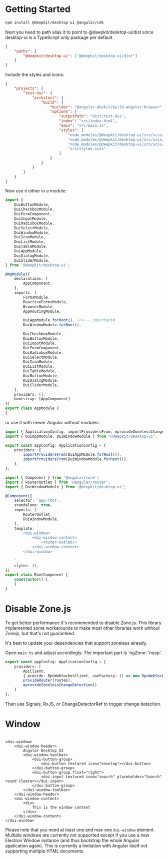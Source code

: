# Getting Started

```sh
npm install @deepkit/desktop-ui @angular/cdk
```

Next you need to path alias it to point to @deepkit/desktop-ui/dist since desktop-ui is a TypeScript only package per default.


```json
{
    "paths": {
        "@deepkit/desktop-ui": ["@deepkit/desktop-ui/dist"]
    }
}
```

Include the styles and icons:

```json
{
    "projects": {
        "test-dui": {
            "architect": {
                "build": {
                    "builder": "@angular-devkit/build-angular:browser",
                    "options": {
                        "outputPath": "dist/test-dui",
                        "index": "src/index.html",
                        "main": "src/main.ts",
                        "styles": [
                            "node_modules/@deepkit/desktop-ui/src/scss/reset.scss",
                            "node_modules/@deepkit/desktop-ui/src/scss/all.scss",
                            "node_modules/@deepkit/desktop-ui/src/scss/icon.scss",
                            "src/styles.scss"
                        ]
                    }
                }
            }
        }
    }
}
```

Now use it either in a module:

```typescript
import {
    DuiButtonModule,
    DuiCheckboxModule,
    DuiFormComponent,
    DuiInputModule,
    DuiRadioboxModule,
    DuiSelectModule,
    DuiWindowModule,
    DuiIconModule,
    DuiListModule,
    DuiTableModule,
    DuiAppModule,
    DuiDialogModule,
    DuiSliderModule,
} from '@deepkit/desktop-ui';

@NgModule({
    declarations: [
        AppComponent,
    ],
    imports: [
        FormsModule,
        ReactiveFormsModule,
        BrowserModule,
        AppRoutingModule,

        DuiAppModule.forRoot(), //<--- important#
        DuiWindowModule.forRoot(),

        DuiCheckboxModule,
        DuiButtonModule,
        DuiInputModule,
        DuiFormComponent,
        DuiRadioboxModule,
        DuiSelectModule,
        DuiIconModule,
        DuiListModule,
        DuiTableModule,
        DuiButtonModule,
        DuiDialogModule,
        DuiSliderModule,
    ],
    providers: [],
    bootstrap: [AppComponent]
})
export class AppModule {
}
```

or use it with newer Angular without modules:

```typescript
import { ApplicationConfig, importProvidersFrom, ɵprovideZonelessChangeDetection } from '@angular/core';
import { DuiAppModule, DuiWindowModule } from "@deepkit/desktop-ui";

export const appConfig: ApplicationConfig = {
    providers: [
        importProvidersFrom(DuiAppModule.forRoot()),
        importProvidersFrom(DuiWindowModule.forRoot()),
    ],
};

import { Component } from '@angular/core';
import { RouterOutlet } from '@angular/router';
import { DuiWindowModule } from "@deepkit/desktop-ui";

@Component({
    selector: 'app-root',
    standalone: true,
    imports: [
        RouterOutlet,
        DuiWindowModule,
    ],
    template: `
        <dui-window>
            <dui-window-content>
                <router-outlet/>
            </dui-window-content>
        </dui-window>
        
    `,
    styles: [],
})
export class RootComponent {
    constructor() {
    }
}
```

# Disable Zone.js

To get better performance it's recommended to disable Zone.js.
This library implemented some workarounds to make most other libraries work without Zonejs, but that's not guaranteed.

It's best to update your dependencies that support zoneless already.

Open `main.ts` and adjust accordingly. The important part is `ngZone: 'noop'.

```typescript
export const appConfig: ApplicationConfig = {
    providers: [
        ApiClient,
        { provide: RpcWebSocketClient, useFactory: () => new RpcWebSocketClient(ApiClient.getServerHost()) },
        provideRouter(routes),
        ɵprovideZonelessChangeDetection()
    ]
};
```

Then use Signals, RxJS, or ChangeDetectorRef to trigger change detection.

# Window

```angular2html

<dui-window>
    <dui-window-header>
        Angular Desktop UI
        <dui-window-toolbar>
            <dui-button-group>
                <dui-button textured icon="envelop"></dui-button>
            </dui-button-group>
            <dui-button-group float="right">
                <dui-input textured icon="search" placeholder="Search" round clearer></dui-input>
            </dui-button-group>
        </dui-window-toolbar>
    </dui-window-header>
    <dui-window-content>
        <div>
            This is the window content
        </div>
    </dui-window-content>
</dui-window>
```

Please note that you need at least one and max one `dui-window` element.
Multiple windows are currently not supported except if you use a new Electron Window instance (and thus bootstrap the whole Angular application again). This is currently a limitation with Angular itself not supporting multiple HTML documents.

